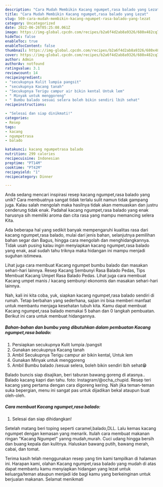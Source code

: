 ```yaml
---
description: "Cara Mudah Membikin Kacang ngumpet,rasa balado yang Lezat"
title: "Cara Mudah Membikin Kacang ngumpet,rasa balado yang Lezat"
slug: 569-cara-mudah-membikin-kacang-ngumpet-rasa-balado-yang-lezat
category: Uncategorized
date: 2022-06-26T05:25:08.061Z
image: https://img-global.cpcdn.com/recipes/b2a6f4d2ab8a9326/680x482cq70/kacang-ngumpetrasa-balado-foto-resep-utama.jpg
hideToc: false
enableToc: true
enableTocContent: false
thumbnail: https://img-global.cpcdn.com/recipes/b2a6f4d2ab8a9326/680x482cq70/kacang-ngumpetrasa-balado-foto-resep-utama.jpg
cover: https://img-global.cpcdn.com/recipes/b2a6f4d2ab8a9326/680x482cq70/kacang-ngumpetrasa-balado-foto-resep-utama.jpg
author: Admin
authorAv: notfound
ratingvalue: 3.1
reviewcount: 14
recipeingredient:
- "secukupnya Kulit lumpia pangsit"
- "secukupnya Kacang tanah"
- "Secukupnya Terigu campur air bikin kental Untuk lem"
- " Minyak untuk menggoreng"
- " Bumbu balado sesuai selera boleh bikin sendiri lbih sehat"
recipeinstructions:

- "Selesai dan siap dinikmati!"
categories:
- Resep
tags:
- kacang
- ngumpetrasa
- balado

katakunci: kacang ngumpetrasa balado 
nutrition: 299 calories
recipecuisine: Indonesian
preptime: "PT14M"
cooktime: "PT42M"
recipeyield: "1"
recipecategory: Dinner

---
```





Anda sedang mencari inspirasi resep kacang ngumpet,rasa balado yang unik? Cara membuatnya sangat tidak terlalu sulit namun tidak gampang juga. Kalau salah mengolah maka hasilnya tidak akan memuaskan dan justru cenderung tidak enak. Padahal kacang ngumpet,rasa balado yang enak harusnya sih memiliki aroma dan cita rasa yang mampu memancing selera Kita.





Ada beberapa hal yang sedikit banyak mempengaruhi kualitas rasa dari kacang ngumpet,rasa balado, mulai dari jenis bahan, selanjutnya pemilihan bahan segar dan Bagus, hingga cara mengolah dan menghidangkannya. Tidak usah pusing kalau ingin menyiapkan kacang ngumpet,rasa balado yang enak,      asal sudah tahu triknya maka hidangan ini mampu menjadi suguhan istimewa.














Lihat juga cara membuat Kacang ngumpet bumbu balado dan masakan sehari-hari lainnya. Resep Kacang Sembunyi Rasa Balado Pedas, Tips Membuat Kacang Umpet Rasa Balado Pedas. Lihat juga cara membuat Kacang umpet manis / kacang sembunyi ekonomis dan masakan sehari-hari lainnya.






Nah, kali ini kita coba, yuk, siapkan kacang ngumpet,rasa balado sendiri di rumah. Tetap berbahan yang sederhana, sajian ini bisa memberi manfaat untuk membantu menjaga kesehatan tubuh kita. Kamu dapat membuat Kacang ngumpet,rasa balado memakai 5 bahan dan 0 langkah pembuatan. Berikut ini cara untuk membuat hidangannya.

<!--inarticleads1-->

##### Bahan-bahan dan bumbu yang dibutuhkan dalam pembuatan Kacang ngumpet,rasa balado:

1. Persiapkan secukupnya Kulit lumpia /pangsit
1. Gunakan secukupnya Kacang tanah
1. Ambil Secukupnya Terigu campur air bikin kental, Untuk lem
1. Gunakan  Minyak untuk menggoreng
1. Ambil  Bumbu balado /sesuai selera, boleh bikin sendiri lbih sehat😁


Balado buncis siap disajikan, beri taburan bawang goreng di atasnya.. Balado kacang kapri dan tahu. foto: Instagram/@ocha_chupid. Resep teri kacang yang pertama dengan cara digoreng kering. Nah jika teman-teman suka bepergian, menu ini sangat pas untuk dijadikan bekal ataupun buat oleh-oleh. 

<!--inarticleads2-->

##### Cara membuat Kacang ngumpet,rasa balado:


1. Selesai dan siap dihidangkan!

Setelah matang beri toping seperti caramel,balado,DLL. Lalu kemas kacang ngumpet dengan kemasan yang menarik. Itulah cara membuat makanan ringan &#34;Kacang Ngumpet&#34; yanng mudah,murah. Cuci udang hingga bersih dan buang kepala dan kulitnya. Haluskan bawang putih, bawang merah, cabai, dan tomat. 

Terima kasih telah menggunakan resep yang tim kami tampilkan di halaman ini. Harapan kami, olahan Kacang ngumpet,rasa balado yang mudah di atas dapat membantu kamu menyiapkan hidangan yang lezat untuk keluarga/teman ataupun menjadi ide bagi kamu yang berkeinginan untuk berjualan makanan. Selamat menikmati

